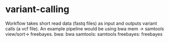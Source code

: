 # variant-calling

Workflow takes short read data (fastq files) as input and outputs variant calls (a vcf file).
An example pipeline would be using bwa mem → samtools view/sort→ freebayes.
bwa: bwa
samtools: samtools
freebayes: freebayes
